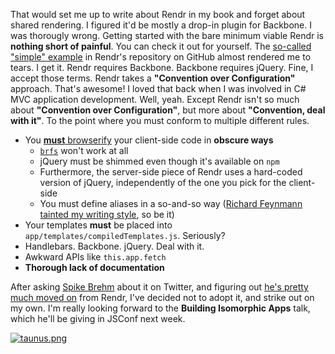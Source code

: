 That would set me up to write about Rendr in my book and forget about shared rendering. I figured it'd be mostly a drop-in plugin for Backbone. I was thorougly wrong. Getting started with the bare minimum viable Rendr is **nothing short of painful**. You can check it out for yourself. The [so-called "simple" example][1] in Rendr's repository on GitHub almost rendered me to tears. I get it. Rendr requires Backbone. Backbone requires jQuery. Fine, I accept those terms. Rendr takes a **"Convention over Configuration"** approach. That's awesome! I loved that back when I was involved in C# MVC application development. Well, yeah. Except Rendr isn't so much about **"Convention over Configuration"**, but more about **"Convention, deal with it"**. To the point where you must conform to multiple different rules.

* You [**must** browserify][2] your client-side code in **obscure ways**
  * [`brfs`][3] won't work at all
  * jQuery must be shimmed even though it's available on `npm`
  * Furthermore, the server-side piece of Rendr uses a hard-coded version of jQuery, independently of the one you pick for the client-side
  * You must define aliases in a so-and-so way ([Richard Feynmann tainted my writing style][4], so be it)
* Your templates **must** be placed into `app/templates/compiledTemplates.js`. Seriously?
* Handlebars. Backbone. jQuery. Deal with it.
* Awkward APIs like `this.app.fetch`
* **Thorough lack of documentation**

After asking [Spike Brehm][5] about it on Twitter, and figuring out [he's pretty much moved on][6] from Rendr, I've decided not to adopt it, and strike out on my own. I'm really looking forward to the **Building Isomorphic Apps** talk, which he'll be giving in JSConf next week.

[![taunus.png][8]][7]

[1]: https://github.com/rendrjs/rendr/tree/master/examples/00_simple
[2]: https://github.com/rendrjs/rendr/blob/master/examples/00_simple/Gruntfile.js#L66-L98
[3]: https://github.com/substack/brfs
[4]: http://www.amazon.com/Surely-Feynman-Adventures-Curious-Character/dp/0393316041
[5]: https://twitter.com/spikebrehm
[6]: https://twitter.com/spikebrehm/status/461939437585190912
[7]: https://github.com/bevacqua/taunus
[8]: https://camo.githubusercontent.com/b98a5dc441b3a71a01e2e46639ddf57737c2c721/68747470733a2f2f7261772e6769746875622e636f6d2f62657661637175612f7461756e75732f6d61737465722f7265736f75726365732f7461756e75732e706e67
